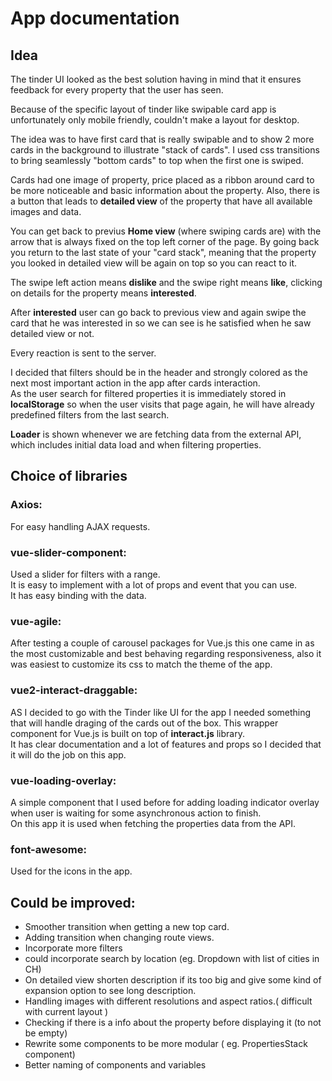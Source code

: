 # App documentation

## Idea

The tinder UI looked as the best solution having in mind that it ensures feedback for every property that the user has seen.
<br>

Because of the specific layout of tinder like swipable card app is unfortunately only mobile friendly, couldn't make a layout for desktop.

The idea was to have first card that is really swipable and to show 2 more cards in the background to illustrate "stack of cards".
I used css transitions to bring seamlessly "bottom cards" to top when the first one is swiped.

Cards had one image of property, price placed as a ribbon around card to be more noticeable and basic information about the property. Also, there is a button that leads to **detailed view** of the property that have all available images and data.

You can get back to previus **Home view** (where swiping cards are) with the arrow that is always fixed on the top left corner of the page. By going back you return to the last state of your "card stack", meaning that the property you looked in detailed view will be again on top so you can react to it.

The swipe left action means **dislike** and the swipe right means **like**, clicking on details for the property means **interested**.

After **interested** user can go back to previous view and again swipe the card that he was interested in so we can see is he satisfied when he saw detailed view or not.

Every reaction is sent to the server.



I decided that filters should be in the header and strongly colored as the next most important action in the app after cards interaction.<br>
As the user search for filtered properties it is immediately stored in **localStorage** so when the user visits that page again, he will have already predefined filters from the last search.

**Loader** is shown whenever we are fetching data from the external API, which includes initial data load and when filtering properties.



## Choice of libraries

### Axios:

For easy handling AJAX requests.

### vue-slider-component:

Used a slider for filters with a range. <br>
It is easy to implement with a lot of props and event that you can use.<br>
It has easy binding with the data.

### vue-agile:

After testing a couple of carousel packages for Vue.js this one came in as the most customizable and best behaving regarding responsiveness, also it was easiest to customize its css to match the theme of the app.

### vue2-interact-draggable:

AS I decided to go with the Tinder like UI for the app I needed something that will handle draging of the cards out of the box.
This wrapper component for Vue.js is built on top of **interact.js** library.<br>
It has clear documentation and a lot of features and props so I decided that it will do the job on this app.

### vue-loading-overlay:

A simple component that I used before for adding loading indicator overlay when user is waiting for some asynchronous action to finish. <br>
On this app it is used when fetching the properties data from the API.

### font-awesome:

Used for the icons in the app.

## Could be improved:

* Smoother transition when getting a new top card.
* Adding transition when changing route views.
* Incorporate more filters
* could incorporate search by location (eg. Dropdown with list of cities in CH)
* On detailed view shorten description if its too big and give some kind of expansion option to see long description. 
* Handling images with different resolutions and aspect ratios.( difficult with current layout )
* Checking if there is a info about the property before displaying it (to not be empty)
* Rewrite some components to be more modular ( eg. PropertiesStack component)
* Better naming of components and variables

